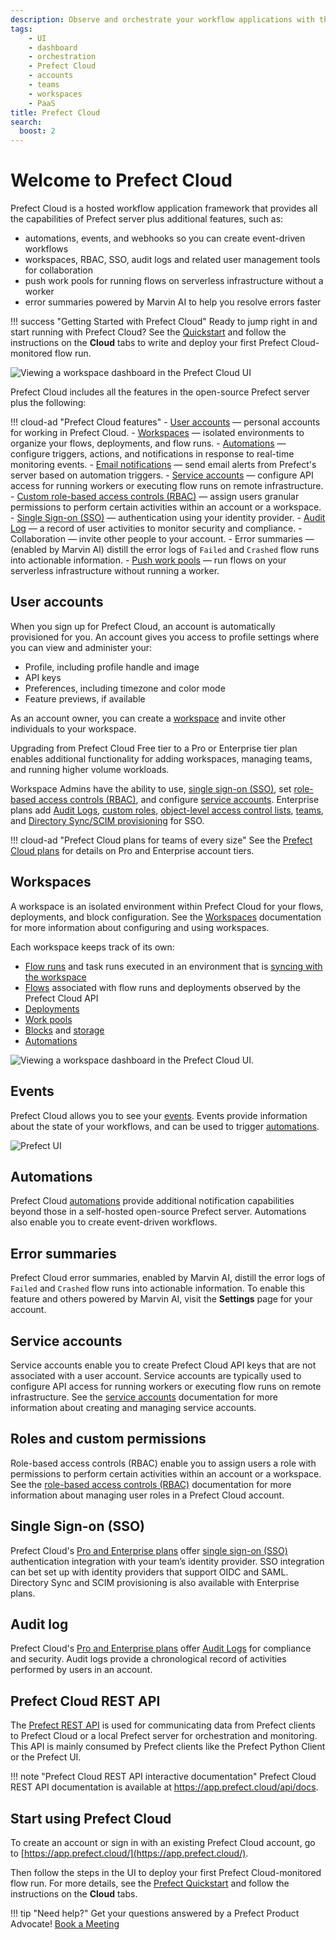 ```yaml
---
description: Observe and orchestrate your workflow applications with the hosted Prefect Cloud platform.
tags:
    - UI
    - dashboard
    - orchestration
    - Prefect Cloud
    - accounts
    - teams
    - workspaces
    - PaaS
title: Prefect Cloud
search:
  boost: 2
---
```


# Welcome to Prefect Cloud <span class="badge cloud"></span>

Prefect Cloud is a hosted workflow application framework that provides all the capabilities of Prefect server plus additional features, such as:

- automations, events, and webhooks so you can create event-driven workflows
- workspaces, RBAC, SSO, audit logs and related user management tools for collaboration
- push work pools for running flows on serverless infrastructure without a worker
- error summaries powered by Marvin AI to help you resolve errors faster

!!! success "Getting Started with Prefect Cloud"
    Ready to jump right in and start running with Prefect Cloud? See the [Quickstart](/getting-started/quickstart/) and follow the instructions on the **Cloud** tabs to write and deploy your first Prefect Cloud-monitored flow run.

![Viewing a workspace dashboard in the Prefect Cloud UI](/img/ui/cloud-dashboard.png)

Prefect Cloud includes all the features in the open-source Prefect server plus the following:

!!! cloud-ad "Prefect Cloud features"
    - [User accounts](#user-accounts) &mdash; personal accounts for working in Prefect Cloud.
    - [Workspaces](/cloud/workspaces/) &mdash; isolated environments to organize your flows, deployments, and flow runs.
    - [Automations](/cloud/automations/) &mdash; configure triggers, actions, and notifications in response to real-time monitoring events.
    - [Email notifications](/cloud/automations/) &mdash; send email alerts from Prefect's server based on automation triggers.
    - [Service accounts](/cloud/users/service-accounts/) &mdash; configure API access for running workers or executing flow runs on remote infrastructure.
    - [Custom role-based access controls (RBAC)](/cloud/users/roles/) &mdash; assign users granular permissions to perform certain activities within an account or a workspace.
    - [Single Sign-on (SSO)](/cloud/users/sso/) &mdash; authentication using your identity provider.
    - [Audit Log](/cloud/users/audit-log/) &mdash; a record of user activities to monitor security and compliance.
    - Collaboration &mdash; invite other people to your account.
    - Error summaries  &mdash; (enabled by Marvin AI) distill the error logs of `Failed` and `Crashed` flow runs into actionable information.
    - [Push work pools](/guides/deployment/push-work-pools/) &mdash; run flows on your serverless infrastructure without running a worker.

## User accounts

When you sign up for Prefect Cloud, an account is automatically provisioned for you.
An account gives you access to profile settings where you can view and administer your:

- Profile, including profile handle and image
- API keys
- Preferences, including timezone and color mode
- Feature previews, if available

As an account owner, you can create a [workspace](#workspaces) and invite other individuals to your workspace.

Upgrading from Prefect Cloud Free tier to a Pro or Enterprise tier plan enables additional functionality for adding workspaces, managing teams, and running higher volume workloads.

Workspace Admins have the ability to use, [single sign-on (SSO)](#single-sign-on-(sso)), set [role-based access controls (RBAC)](#roles-and-custom-permissions), and configure [service accounts](#service-accounts).
Enterprise plans add [Audit Logs](#audit-log), [custom roles](/cloud/users/roles/), [object-level access control lists](/cloud/users/object-access-control-lists/), [teams](/cloud/users/teams/), and [Directory Sync/SCIM provisioning](/cloud/users/sso/#scim-provisioning) for SSO.

!!! cloud-ad "Prefect Cloud plans for teams of every size"
    See the [Prefect Cloud plans](https://www.prefect.io/pricing/) for details on Pro and Enterprise account tiers.

## Workspaces

A workspace is an isolated environment within Prefect Cloud for your flows, deployments, and block configuration.
See the [Workspaces](/cloud/workspaces/) documentation for more information about configuring and using workspaces.

Each workspace keeps track of its own:

- [Flow runs](/concepts/flows/) and task runs executed in an environment that is [syncing with the workspace](/cloud/workspaces/)
- [Flows](/concepts/flows/) associated with flow runs and deployments observed by the Prefect Cloud API
- [Deployments](/concepts/deployments/)
- [Work pools](/concepts/work-pools/)
- [Blocks](/concepts/blocks/) and [storage](/concepts/storage/)
- [Automations](/cloud/automations/)

![Viewing a workspace dashboard in the Prefect Cloud UI.](/img/ui/cloud-new-workspace.png)

## Events

Prefect Cloud allows you to see your [events](/cloud/events/). Events provide information about the state of your workflows, and can be used to trigger [automations](/cloud/automations/).

![Prefect UI](/img/ui/event-feed.png)

## Automations

Prefect Cloud [automations](/cloud/automations/) provide additional notification capabilities beyond those in a self-hosted open-source Prefect server.
Automations also enable you to create event-driven workflows.

## Error summaries

Prefect Cloud error summaries, enabled by Marvin AI, distill the error logs of `Failed` and `Crashed` flow runs into actionable information.
To enable this feature and others powered by Marvin AI, visit the **Settings** page for your account.

## Service accounts <span class="badge pro"></span> <span class="badge enterprise"></span>

Service accounts enable you to create Prefect Cloud API keys that are not associated with a user account.
Service accounts are typically used to configure API access for running workers or executing flow runs on remote infrastructure.
See the [service accounts](/cloud/users/service-accounts/) documentation for more information about creating and managing service accounts.

## Roles and custom permissions <span class="badge pro"> </span><span class="badge enterprise"></span>

Role-based access controls (RBAC) enable you to assign users a role with permissions to perform certain activities within an account or a workspace.
See the [role-based access controls (RBAC)](../cloud/users/roles/) documentation for more information about managing user roles in a Prefect Cloud account.

## Single Sign-on (SSO) <span class="badge pro"></span> <span class="badge enterprise"></span>

Prefect Cloud's [Pro and Enterprise plans](https://www.prefect.io/pricing) offer [single sign-on (SSO)](/cloud/users/sso/) authentication integration with your team’s identity provider.
SSO integration can bet set up with identity providers that support OIDC and SAML.
Directory Sync and SCIM provisioning is also available with Enterprise plans.

## Audit log <span class="badge pro"></span> <span class="badge enterprise"></span>

Prefect Cloud's [Pro and Enterprise plans](https://www.prefect.io/pricing) offer [Audit Logs](/cloud/users/audit-log/) for compliance and security.
Audit logs provide a chronological record of activities performed by users in an account.

## Prefect Cloud REST API

The [Prefect REST API](/api-ref/rest-api/) is used for communicating data from Prefect clients to Prefect Cloud or a local Prefect server for orchestration and monitoring.
This API is mainly consumed by Prefect clients like the Prefect Python Client or the Prefect UI.

!!! note "Prefect Cloud REST API interactive documentation"
    Prefect Cloud REST API documentation is available at <a href="https://app.prefect.cloud/api/docs" target="_blank">https://app.prefect.cloud/api/docs</a>.

## Start using Prefect Cloud

To create an account or sign in with an existing Prefect Cloud account, go to [https://app.prefect.cloud/](https://app.prefect.cloud/).

Then follow the steps in the UI to deploy your first Prefect Cloud-monitored flow run. For more details, see the [Prefect Quickstart](/getting-started/quickstart/) and follow the instructions on the **Cloud** tabs.

!!! tip "Need help?"
    Get your questions answered by a Prefect Product Advocate!
    [Book a Meeting](https://calendly.com/prefect-experts/prefect-product-advocates?utm_campaign=prefect_docs_cloud&utm_content=prefect_docs&utm_medium=docs&utm_source=docs)

